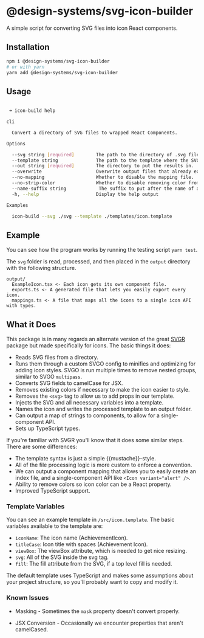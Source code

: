 # @design-systems/svg-icon-builder

A simple script for converting SVG files into icon React components.

## Installation

```sh
npm i @design-systems/svg-icon-builder
# or with yarn
yarn add @design-systems/svg-icon-builder
```

## Usage

```bash

 ➜ icon-build help

cli

  Convert a directory of SVG files to wrapped React Components.

Options

  --svg string [required]        The path to the directory of .svg files to convert.
  --template string              The path to the template where the SVG will be added.
  --out string [required]        The directory to put the results in.
  --overwrite                    Overwrite output files that already exist.
  --no-mapping                   Whether to disable the mapping file.
  --no-strip-color               Whether to disable removing color from the SVGs. Default: false
  --name-suffix string            The suffix to put after the name of a generated icon. Default: 'Icon'
  -h, --help                     Display the help output

Examples

  icon-build --svg ./svg --template ./templates/icon.template

```

## Example

You can see how the program works by running the testing script `yarn test`.

The `svg` folder is read, processed, and then placed in the `output` directory with the following structure.

```
output/
  ExampleIcon.tsx <- Each icon gets its own component file.
  exports.ts <- A generated file that lets you easily export every icon.
  mappings.ts <- A file that maps all the icons to a single icon API with types.
```

## What it Does

This package is in many regards an alternate version of the great [SVGR](https://github.com/smooth-code/svgr) package but made specifically for icons. The basic things it does:

- Reads SVG files from a directory.
- Runs them through a custom SVGO config to minifies and optimizing for adding icon styles. SVGO is run multiple times to remove nested groups, similar to SVGO `multipass`.
- Converts SVG fields to camelCase for JSX.
- Removes existing colors if necessary to make the icon easier to style.
- Removes the `<svg>` tag to allow us to add props in our template.
- Injects the SVG and all necessary variables into a template.
- Names the icon and writes the processed template to an output folder.
- Can output a map of strings to components, to allow for a single-component API.
- Sets up TypeScript types.

If you're familiar with SVGR you'll know that it does some similar steps. There are some differences:

- The template syntax is just a simple {{mustache}}-style.
- All of the file processing logic is more custom to enforce a convention.
- We can output a component mapping that allows you to easily create an index file, and a single-component API like `<Icon variant="alert" />`.
- Ability to remove colors so icon color can be a React property.
- Improved TypeScript support.

### Template Variables

You can see an example template in `/src/icon.template`. The basic variables available to the template are:

- `iconName`: The icon name (AchievementIcon).
- `titleCase`: Icon title with spaces (Achievement Icon).
- `viewBox`: The viewBox attribute, which is needed to get nice resizing.
- `svg`: All of the SVG inside the svg tag.
- `fill`: The fill attribute from the SVG, if a top level fill is needed.

The default template uses TypeScript and makes some assumptions about your project structure, so you'll probably want to copy and modify it.

### Known Issues

- Masking - Sometimes the `mask` property doesn't convert properly.

- JSX Conversion - Occasionally we encounter properties that aren't camelCased.

